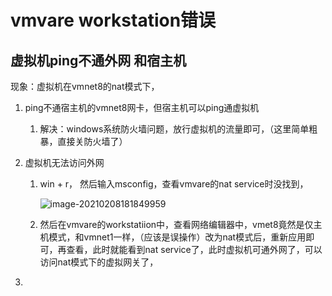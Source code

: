 # vmvare workstation错误

## 虚拟机ping不通外网 和宿主机

现象：虚拟机在vmnet8的nat模式下，

1. ping不通宿主机的vmnet8网卡，但宿主机可以ping通虚拟机

   1. 解决：windows系统防火墙问题，放行虚拟机的流量即可，（这里简单粗暴，直接关防火墙了）

2. 虚拟机无法访问外网

   1. win + r， 然后输入msconfig，查看vmvare的nat service时没找到，

      ![image-20210208181849959](https://gitee.com/boogie96/pic-go-bed/raw/master/img/image-20210208181849959.png)

   2. 然后在vmvare的workstatiion中，查看网络编辑器中，vmet8竟然是仅主机模式，和vmnet1一样，（应该是误操作）改为nat模式后，重新应用即可，再查看，此时就能看到nat service了，此时虚拟机可通外网了，可以访问nat模式下的虚拟网关了，

3. 